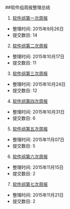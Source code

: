 ##软件组周报整理总结

1. [软件组第一次周报][1]
  - 整理时间: 2015年9月26日
  - 提交数目: 14

2. [软件组第二次周报][2]
  - 整理时间: 2015年10月17日
  - 提交数目: 11
  
3. [软件组第三次周报][3]
  - 整理时间: 2015年10月24日
  - 提交数目: 12
  
4. [软件组第四次周报][4]
  - 整理时间: 2015年10月31日
  - 提交数目: 6
 
5. [软件组第五次周报][5]
  - 整理时间: 2015年11月07日
  - 提交数目: 5

6. [软件组第六次周报][6]
  - 整理时间: 2015年11月15日
  - 提交数目: 2
  
7. [软件组第七次周报][7]
  - 整理时间: 2015年11月21日
  - 提交数目: 2
 
[1]:https://github.com/JXNU-ACS/SOFTWARE-Android/blob/WeeklyReport/%E7%AC%AC%E4%B8%80%E6%AC%A1%E5%91%A8%E6%8A%A5%E6%95%B4%E7%90%86%E6%80%BB%E7%BB%93(2015.9.26).md
[2]:https://github.com/JXNU-ACS/SOFTWARE-Android/blob/WeeklyReport/%E7%AC%AC%E4%BA%8C%E6%AC%A1%E5%91%A8%E6%8A%A5%E6%95%B4%E7%90%86%E6%80%BB%E7%BB%93(2015.10.17).md
[3]:https://github.com/JXNU-ACS/SOFTWARE-Android/blob/WeeklyReport/%E7%AC%AC%E4%B8%89%E6%AC%A1%E5%91%A8%E6%8A%A5%E6%95%B4%E7%90%86%E6%80%BB%E7%BB%93(2015.10.24).md
[4]:https://github.com/JXNU-ACS/SOFTWARE-Android/blob/WeeklyReport/%E7%AC%AC%E5%9B%9B%E6%AC%A1%E5%91%A8%E6%8A%A5%E6%95%B4%E7%90%86%E6%80%BB%E7%BB%93(2015.10.31).md
[5]:https://github.com/JXNU-ACS/SOFTWARE-Android/blob/WeeklyReport/%E7%AC%AC%E4%BA%94%E6%AC%A1%E5%91%A8%E6%8A%A5%E6%95%B4%E7%90%86%E6%80%BB%E7%BB%93(2015.11.07).md
[6]:https://github.com/JXNU-ACS/SOFTWARE-Android/blob/WeeklyReport/%E7%AC%AC%E5%85%AD%E6%AC%A1%E5%91%A8%E6%8A%A5%E6%95%B4%E7%90%86%E6%80%BB%E7%BB%93(2015.11.15).md
[7]:https://github.com/JXNU-ACS/SOFTWARE-Android/blob/WeeklyReport/%E7%AC%AC%E4%B8%83%E6%AC%A1%E5%91%A8%E6%8A%A5%E6%95%B4%E7%90%86%E6%80%BB%E7%BB%93(2015.11.21)%20.md
 
